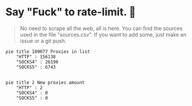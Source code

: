 
# Say "Fuck" to rate-limit. 🖕

> No need to scrape all the web, all is here.
>You can find the sources used in the file "sources.csv".
> If you want to add some, just make an issue or a git push.


```mermaid
pie title 189077 Proxies in list
    "HTTP" : 156138
    "SOCKS4" : 26196
    "SOCKS5" : 6743
            
```

```mermaid
pie title 2 New proxies amount
    "HTTP" : 2
    "SOCKS4" : 0
    "SOCKS5" : 0
```
        